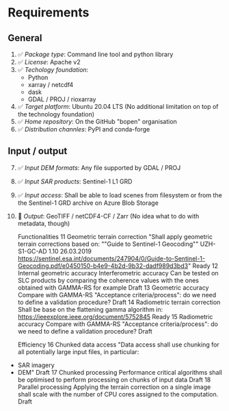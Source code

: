 # Requirements

## General

1. :white_check_mark: _Package type_:	Command line tool and python library
1. :white_check_mark: _License_: Apache v2
1. :white_check_mark: _Techology foundation_:
   - Python
   - xarray / netcdf4
   - dask
   - GDAL / PROJ / rioxarray
1. :white_check_mark: _Target platform_: Ubuntu 20.04 LTS (No additional limitation on top of the technology foundation)
1. :white_check_mark: _Home repository_: On the GitHub "bopen" organisation
1. :white_check_mark: _Distribution channles_: PyPI and conda-forge

## Input / output

7. :white_check_mark: _Input DEM formats_: Any file supported by GDAL / PROJ
1. :white_check_mark: _Input SAR products_: Sentinel-1 L1 GRD
1. :white_check_mark: _Input access_: Shall be able to load scenes from filesystem or from the the Sentinel-1 GRD archive on Azure Blob Storage
1. :construction: _Output_: GeoTIFF / netCDF4-CF / Zarr (No idea what to do with metadata, though)

   Functionalities
   11	Geometric terrain correction	"Shall apply geometric terrain corrections based on: ""Guide to Sentinel-1 Geocoding"" UZH-S1-GC-AD 1.10 26.03.2019
   https://sentinel.esa.int/documents/247904/0/Guide-to-Sentinel-1-Geocoding.pdf/e0450150-b4e9-4b2d-9b32-dadf989d3bd3"		Ready
   12	Internal geometric accuracy	Interferometric accuracy	Can be tested on SLC products by comparing the coherence values with the ones obtained with GAMMA-RS for example	Draft
   13	Geometric accuracy	Compare with GAMMA-RS	"Acceptance criteria/process": do we need to define a validation procedure?	Draft
   14	Radiometric terrain correction	Shall be base on the flattening gamma algorithm in: https://ieeexplore.ieee.org/document/5752845		Ready
   15	Radiometric accuracy	Compare with GAMMA-RS	"Acceptance criteria/process": do we need to define a validation procedure?	Draft

   Efficiency
   16	Chunked data access	"Data access shall use chunking for all potentially large input files, in particular:

- SAR imagery
- DEM"		Draft
  17	Chunked processing	Performance critical algorithms shall be optimised to perform processing on chunks of input data		Draft
  18	Parallel processing	Applying the terrain correction on a single image shall scale with the number of CPU cores assigned to the computation.		Draft
